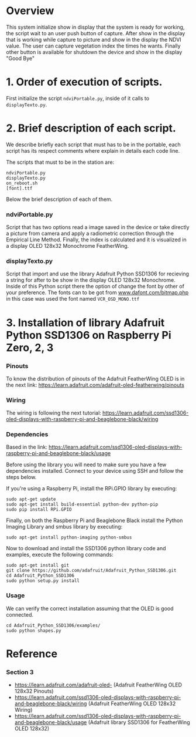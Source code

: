 # Overview

This system initialize show in display that the system is ready for working, the script wait to an user push button of capture. After show in the display that is working while capture to picture and show in the display the NDVI value. The user can capture vegetation index the times he wants. Finally other button is available for shutdown the device and show in the display "Good Bye"

# 1. Order of execution of scripts.

First initialize the script `ndviPortable.py`, inside of it calls to `displayTexto.py`.

# 2. Brief description of each script.
We describe briefly each script that must has to be in the portable, each script has its respect comments where explain in details each  code line.

The scripts that must to be in the station are:
```
ndviPortable.py
displayTexto.py
on_reboot.sh
[font].ttf
```

Below the brief description of each of them.

### ndviPortable.py
Script that has two options read a image saved in the device or take directly a picture from camera and apply a radiometric correction through the Empirical Line Method. Finally, the index is calculated and it is visualized in a display OLED 128x32 Monochrome FeatherWing.

### displayTexto.py
Script that import and use the library Adafruit Python SSD1306 for recieving a string for after to be show in the display OLED 128x32 Monochrome. Inside of this Python script there the option of change the font by other of your preference. The fonts can to be got from www.dafont.com/bitmap.php in this case was used the font named `VCR_OSD_MONO.ttf`

# 3. Installation of library Adafruit Python SSD1306 on Raspberry Pi Zero, 2, 3

### Pinouts

To know the distribution of pinouts of the Adafruit FeatherWing OLED is in the next link: https://learn.adafruit.com/adafruit-oled-featherwing/pinouts

### Wiring

The wiring is following the next tutorial: https://learn.adafruit.com/ssd1306-oled-displays-with-raspberry-pi-and-beaglebone-black/wiring

### Dependencies

Based in the link: https://learn.adafruit.com/ssd1306-oled-displays-with-raspberry-pi-and-beaglebone-black/usage

Before using the library you will need to make sure you have a few dependencies installed. Connect to your device using SSH and follow the steps below.

If you're using a Raspberry Pi, install the RPi.GPIO library by executing:
```
sudo apt-get update
sudo apt-get install build-essential python-dev python-pip
sudo pip install RPi.GPIO
```

Finally, on both the Raspberry Pi and Beaglebone Black install the Python Imaging Library and smbus library by executing:
```
sudo apt-get install python-imaging python-smbus
```

Now to download and install the SSD1306 python library code and examples, execute the following commands:
```
sudo apt-get install git
git clone https://github.com/adafruit/Adafruit_Python_SSD1306.git
cd Adafruit_Python_SSD1306
sudo python setup.py install
```

### Usage
We can verify the correct installation assuming that the OLED is good connected.
```
cd Adafruit_Python_SSD1306/examples/
sudo python shapes.py
```

# Reference

### Section 3
 - https://learn.adafruit.com/adafruit-oled- (Adafruit FeatherWing OLED 128x32 Pinouts)
 - https://learn.adafruit.com/ssd1306-oled-displays-with-raspberry-pi-and-beaglebone-black/wiring (Adafruit FeatherWing OLED 128x32 Wiring)
 - https://learn.adafruit.com/ssd1306-oled-displays-with-raspberry-pi-and-beaglebone-black/usage (Adafruit library SSD1306 for FeatherWing OLED 128x32)

